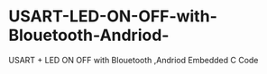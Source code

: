 # USART-LED-ON-OFF-with-Blouetooth-Andriod-
USART + LED ON OFF with Blouetooth ,Andriod  Embedded C Code
